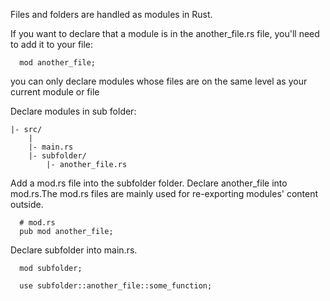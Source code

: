Files and folders are handled as modules in Rust.

If you want to declare that a module is in the another_file.rs file, you'll need to add it to your file:

```
  mod another_file;
```

you can only declare modules whose files are on the same level as your current module or file

Declare modules in sub folder:

```
|- src/
    |
    |- main.rs
    |- subfolder/
        |- another_file.rs
```

Add a mod.rs file into the subfolder folder. Declare another_file into mod.rs.The mod.rs files are mainly used for re-exporting modules' content outside.

```
  # mod.rs
  pub mod another_file;
```

Declare subfolder into main.rs.

```
  mod subfolder;

  use subfolder::another_file::some_function;
```

